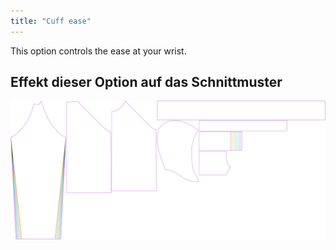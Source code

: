 ```yaml
---
title: "Cuff ease"
---
```


This option controls the ease at your wrist.

## Effekt dieser Option auf das Schnittmuster

![This image shows the effect of this option by superimposing several variants that have a different value for this option](hugo_cuffease_sample.svg "Effect of this option on the pattern")
